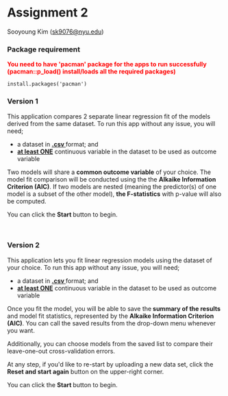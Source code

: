 # Assignment 2

Sooyoung Kim (sk9076@nyu.edu)


### Package requirement
<b><font color = red>You need to have 'pacman' package for the apps to run successfully (pacman::p_load() install/loads all the required packages)</b></font>

```
install.packages('pacman')
```

### Version 1

<p>This application compares 2 separate linear regression fit of the models derived from the same dataset.
         To run this app without any issue, you will need; </p>
<ul>
  <li>a dataset in <u><b>.csv </u></b>format; and</li>
  <li><u><b>at least ONE</u></b> continuous variable in the dataset to be used as outcome variable</li>
</ul>

<p> Two models will share a <b> common outcome variable</b> of your choice. The model fit comparison will be
conducted using the the <b>Alkaike Information Criterion (AIC)</b>. If two models are nested (meaning the predictor(s) of one
model is a subset of the other model), <b>the F-statistics</b> with p-value will also be computed.</p>

<p>You can click the <b> Start </b> button to begin.</p>

<br>
         
         
### Version 2

<p>This application lets you fit linear regression models using the dataset of your choice. To run this app without any issue, you will need; </p>
<ul>
 <li>a dataset in <u><b>.csv </u></b>format; and</li>
 <li><u><b>at least ONE</u></b> continuous variable in the dataset to be used as outcome variable</li>

</ul>
<p>Once you fit the model, you will be able to save the<b> summary of the results</b> and model fit statistics, represented by the <b>Alkaike Information Criterion (AIC)</b>. You can call the saved results from the drop-down menu whenever you want.</p>

<p>Additionally, you can choose models from the saved list to compare their leave-one-out cross-validation errors. </p>
<p>At any step, if you'd like to re-start by uploading a new data set, click the <b>Reset and start again</b> button on the upper-right corner.</p>
 
<P> You can click the <b> Start </b> button to begin.<br><br>


